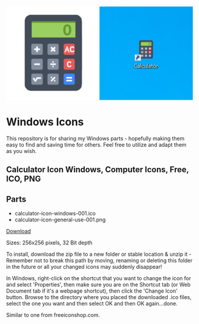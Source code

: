 ![Screenshot](images/calculator-icon-windows-001-example.png)

# Windows Icons
This repository is for sharing my Windows parts - hopefully making them easy to find and saving time for others. Feel free to utilize and adapt them as you wish.

## Calculator Icon Windows, Computer Icons, Free, ICO, PNG
## Parts
* calculator-icon-windows-001.ico
* calculator-icon-general-use-001.png
 
[Download](calculator-icons-001.zip)

Sizes: 256x256 pixels, 32 Bit depth

To install, download the zip file to a new folder or stable location & unzip it - Remember not to break this path by moving, renaming or deleting this folder in the future or all your changed icons may suddenly disappear!
 
In Windows, right-click on the shortcut that you want to change the icon for and select 'Properties', then make sure you are on the Shortcut tab (or Web Document tab if it's a webpage shortcut), then click the 'Change Icon' button. Browse to the directory where you placed the downloaded .ico files, select the one you want and then select OK and then OK again...done.

Similar to one from freeiconshop.com.
